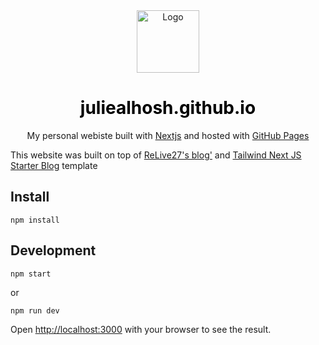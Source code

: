 <div align="center">
  <img alt="Logo" src="https://github.com/julialhosh/juliealhosh.github.io/blob/main/public/static/images/logo.png" width="100px" />
</div>
<h1 align="center">
  <a href="https://juliealhosh.github.io/" style="text-decoration: none;color: black">juliealhosh.github.io</a>
</h1>
<p align="center">
  My personal webiste built with <a href="https://nextjs.org/" target="_blank">Nextjs</a> and hosted with <a href="https://pages.github.com/" target="_blank">GitHub Pages</a>
</p>


This website was built on top of [ReLive27's blog'](https://github.com/ReLive27/ReLive27.github.io) and [Tailwind Next JS Starter Blog](https://github.com/timlrx/tailwind-nextjs-starter-blog) template 


## Install
```
npm install
```

## Development

```
npm start
```
or
```
npm run dev
```

Open [http://localhost:3000](http://localhost:3000) with your browser to see the result.
